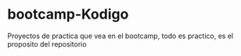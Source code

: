 # bootcamp-Kodigo
Proyectos de practica que vea en el bootcamp, todo es practico, es el proposito del repositorio
